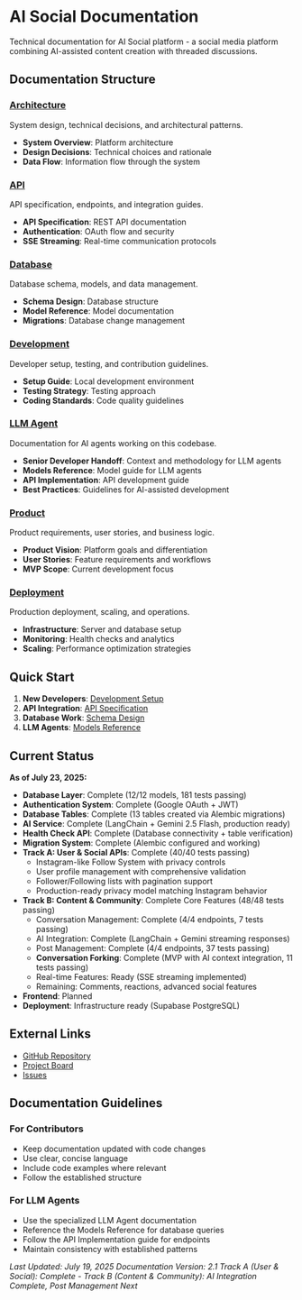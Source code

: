 # AI Social Documentation

Technical documentation for AI Social platform - a social media platform combining AI-assisted content creation with threaded discussions.

## Documentation Structure

### [Architecture](./architecture/)
System design, technical decisions, and architectural patterns.
- **System Overview**: Platform architecture
- **Design Decisions**: Technical choices and rationale
- **Data Flow**: Information flow through the system

### [API](./api/)
API specification, endpoints, and integration guides.
- **API Specification**: REST API documentation
- **Authentication**: OAuth flow and security
- **SSE Streaming**: Real-time communication protocols

### [Database](./database/)
Database schema, models, and data management.
- **Schema Design**: Database structure
- **Model Reference**: Model documentation
- **Migrations**: Database change management

### [Development](./development/)
Developer setup, testing, and contribution guidelines.
- **Setup Guide**: Local development environment
- **Testing Strategy**: Testing approach
- **Coding Standards**: Code quality guidelines

### [LLM Agent](./llm-agent/)
Documentation for AI agents working on this codebase.
- **Senior Developer Handoff**: Context and methodology for LLM agents
- **Models Reference**: Model guide for LLM agents
- **API Implementation**: API development guide
- **Best Practices**: Guidelines for AI-assisted development

### [Product](./product/)
Product requirements, user stories, and business logic.
- **Product Vision**: Platform goals and differentiation
- **User Stories**: Feature requirements and workflows
- **MVP Scope**: Current development focus

### [Deployment](./deployment/)
Production deployment, scaling, and operations.
- **Infrastructure**: Server and database setup
- **Monitoring**: Health checks and analytics
- **Scaling**: Performance optimization strategies

## Quick Start

1. **New Developers**: [Development Setup](./development/README.md)
2. **API Integration**: [API Specification](./api/specification.md)
3. **Database Work**: [Schema Design](./database/schema.md)
4. **LLM Agents**: [Models Reference](./llm-agent/models-reference.md)

## Current Status

**As of July 23, 2025:**

- **Database Layer**: Complete (12/12 models, 181 tests passing)
- **Authentication System**: Complete (Google OAuth + JWT)
- **Database Tables**: Complete (13 tables created via Alembic migrations)
- **AI Service**: Complete (LangChain + Gemini 2.5 Flash, production ready)
- **Health Check API**: Complete (Database connectivity + table verification)
- **Migration System**: Complete (Alembic configured and working)
- **Track A: User & Social APIs**: Complete (40/40 tests passing)
  - Instagram-like Follow System with privacy controls
  - User profile management with comprehensive validation
  - Follower/Following lists with pagination support
  - Production-ready privacy model matching Instagram behavior
- **Track B: Content & Community**: Complete Core Features (48/48 tests passing)
  - Conversation Management: Complete (4/4 endpoints, 7 tests passing)
  - AI Integration: Complete (LangChain + Gemini streaming responses)
  - Post Management: Complete (4/4 endpoints, 37 tests passing)
  - **Conversation Forking**: Complete (MVP with AI context integration, 11 tests passing)
  - Real-time Features: Ready (SSE streaming implemented)
  - Remaining: Comments, reactions, advanced social features
- **Frontend**: Planned
- **Deployment**: Infrastructure ready (Supabase PostgreSQL)

## External Links

- [GitHub Repository](https://github.com/vishalbharadwaj2406/ai-reddit)
- [Project Board](https://github.com/vishalbharadwaj2406/ai-reddit/projects)
- [Issues](https://github.com/vishalbharadwaj2406/ai-reddit/issues)

## Documentation Guidelines

### For Contributors
- Keep documentation updated with code changes
- Use clear, concise language
- Include code examples where relevant
- Follow the established structure

### For LLM Agents
- Use the specialized LLM Agent documentation
- Reference the Models Reference for database queries
- Follow the API Implementation guide for endpoints
- Maintain consistency with established patterns

*Last Updated: July 19, 2025*
*Documentation Version: 2.1*
*Track A (User & Social): Complete - Track B (Content & Community): AI Integration Complete, Post Management Next*
